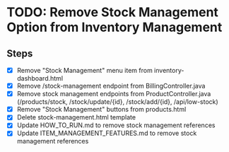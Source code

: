 # TODO: Remove Stock Management Option from Inventory Management

## Steps
- [x] Remove "Stock Management" menu item from inventory-dashboard.html
- [x] Remove /stock-management endpoint from BillingController.java
- [x] Remove stock management endpoints from ProductController.java (/products/stock, /stock/update/{id}, /stock/add/{id}, /api/low-stock)
- [x] Remove "Stock Management" buttons from products.html
- [x] Delete stock-management.html template
- [x] Update HOW_TO_RUN.md to remove stock management references
- [x] Update ITEM_MANAGEMENT_FEATURES.md to remove stock management references
